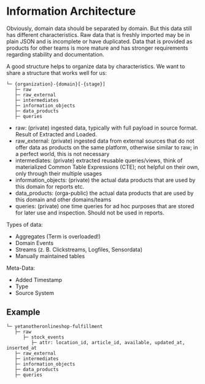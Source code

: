 # Information Architecture

Obviously, domain data should be separated by domain.
But this data still has different characteristics.
Raw data that is freshly imported may be in plain JSON and is incomplete or have duplicated.
Data that is provided as products for other teams is more mature and has stronger requirements
regarding stability and documentation.

A good structure helps to organize data by characteristics.
We want to share a structure that works well for us:

```
└─ {organization}-{domain}[-{stage}]
   ├─ raw
   ├─ raw_external
   ├─ intermediates
   ├─ information_objects
   ├─ data_products
   ├─ queries 
```

- raw:                 (private) ingested data, typically with full payload in source format. Result of Extracted and Loaded.
- raw_external:        (private) ingested data from external sources that do not offer data as products on the same platform, otherwise similar to raw; in a perfect world, this is not necessary
- intermediates:       (private) extracted reusable queries/views, think of materialized Common Table Expressions (CTE); not helpful on their own, only through their multiple usages
- information_objects: (private) the actual data products that are used by this domain for reports etc.
- data_products:       (orga-public) the actual data products that are used by this domain and other domains/teams
- queries:             (private) one time queries for ad hoc purposes that are stored for later use and inspection. Should not be used in reports.


Types of data:
- Aggregates (Term is overloaded!)
- Domain Events
- Streams (z. B. Clickstreams, Logfiles, Sensordata)
- Manually maintained tables

Meta-Data:
- Added Timestamp
- Type
- Source System

## Example

```
└─ yetanotheronlineshop-fulfillment
   ├─ raw
      ├─ stock_events
         ├─ attr: location_id, article_id, available, updated_at, inserted_at
   ├─ raw_external
   ├─ intermediates
   ├─ information_objects
   ├─ data_products
   ├─ queries 
```